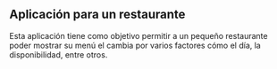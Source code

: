 ## Aplicación para un restaurante

Esta aplicación tiene como objetivo permitir a un pequeño restaurante poder mostrar su menú el cambia por varios factores cómo el día, la disponibilidad, entre otros.
